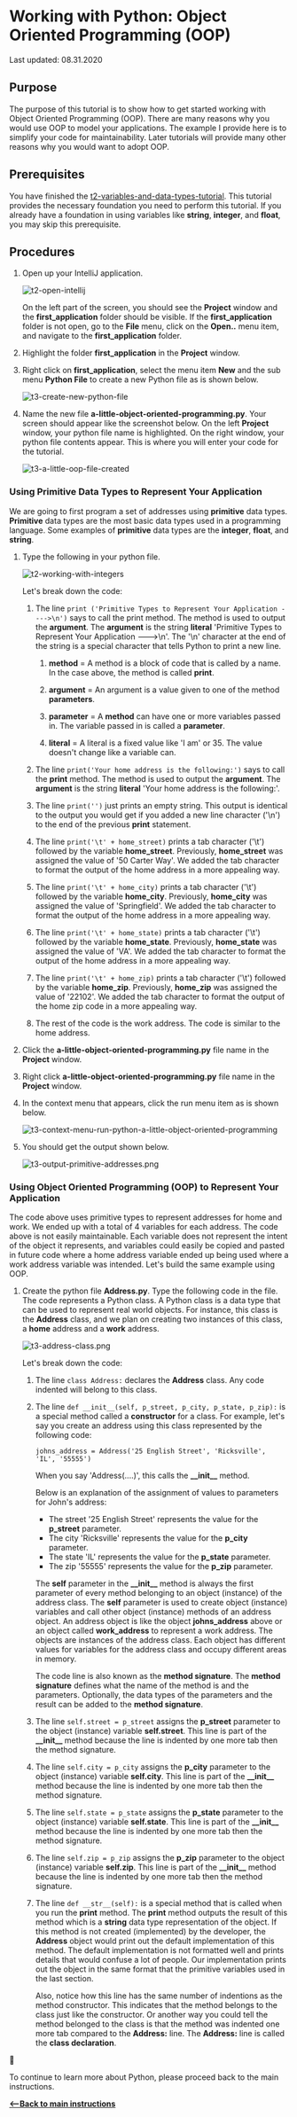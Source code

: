 # Working with Python:  Object Oriented Programming (OOP)

Last updated: 08.31.2020

## Purpose

The purpose of this tutorial is to show how to get started working with Object Oriented Programming (OOP).  There
are many reasons why you would use OOP to model your applications.  The example I provide here is to simplify
your code for maintainability.  Later tutorials will provide many other reasons why you would want to adopt
OOP.  

## Prerequisites

You have finished the [t2-variables-and-data-types-tutorial](../t2-variables-and-data-types/readme.md).  This tutorial provides the necessary foundation you need to perform this tutorial.  If you already have a foundation in using variables like **string**, **integer**, and **float**, you may skip this prerequisite.

## Procedures

1. Open up your IntelliJ application. 

    ![t2-open-intellij](../images/t3-open-intellij.png)

    On the left part of the screen, you should see the **Project** window and the **first_application**
    folder should be visible. If the **first_application** folder is not open, go to the **File** menu,
    click on the **Open..** menu item, and navigate to the **first_application** folder.

1. Highlight the folder **first_application** in the **Project** window.
1. Right click on **first_application**, select the menu item **New** and the sub menu **Python File** to
create a new Python file as is shown below.

    ![t3-create-new-python-file](../images/t3-create-python-file-in-intellij.png)

1. Name the new file **a-little-object-oriented-programming.py**.  Your screen should appear like the screenshot below.
   On the left **Project** window, your python file name is highlighted.  On the right window, your python file
   contents appear.  This is where you will enter your code for the tutorial.

    ![t3-a-little-oop-file-created](../images/t3-a-little-object-oriented-programming-python-file-created.png)



### Using Primitive Data Types to Represent Your Application

We are going to first program a set of addresses using **primitive** data types.  **Primitive** data types are the most basic data types used in a programming language.  Some examples of **primitive** data types are the **integer**,
**float**, and **string**.

1. Type the following in your python file.

    ![t2-working-with-integers](../images/t3-a-little-object-oriented-programming-with-the-primitives.png)

    Let's break down the code:

    1. The line `print ('Primitive Types to Represent Your Application ---->\n')` says to call the print method.
       The method is used to output the **argument**.  The **argument** is the string **literal** 'Primitive
       Types to Represent Your Application --->\n'.  The '\n' character at the end of the string is a special
       character that tells Python to print a new line.

        1. **method** = A method is a block of code that is called by a name.  In the case above, the
           method is called **print**.

        1. **argument** = An argument is a value given to one of the method **parameters**.

        1. **parameter** = A **method** can have one or more variables passed in.  The variable passed in
           is called a **parameter**.

        1. **literal** = A literal is a fixed value like 'I am' or 35.  The value doesn't change like
           a variable can.

    1. The line `print('Your home address is the following:')` says to call the **print** method.  The
       method is used to output the **argument**.  The **argument** is the string **literal** 'Your
       home address is the following:'.

    1. The line `print('')` just prints an empty string.  This output is identical to the output you
       would get if you added a new line character ('\n') to the end of the previous **print** statement.
        
    1. The line `print('\t' + home_street)` prints a tab character ('\t') followed by the variable
       **home_street**.  Previously, **home_street** was assigned the value of '50 Carter Way'.
       We added the tab character to format the output of the home address in a more appealing way.

    1. The line `print('\t' + home_city)` prints a tab character ('\t') followed by the variable
       **home_city**.  Previously, **home_city** was assigned the value of 'Springfield'.
       We added the tab character to format the output of the home address in a more appealing way.

    1. The line `print('\t' + home_state)` prints a tab character ('\t') followed by the variable
       **home_state**.  Previously, **home_state** was assigned the value of 'VA'.
       We added the tab character to format the output of the home address in a more appealing way.

    1. The line `print('\t' + home_zip)` prints a tab character ('\t') followed by the variable
       **home_zip**.  Previously, **home_zip** was assigned the value of '22102'.
       We added the tab character to format the output of the home zip code in a more appealing way.

    1. The rest of the code is the work address.  The code is similar to the home address.

1. Click the **a-little-object-oriented-programming.py** file name in the **Project** window.
1. Right click **a-little-object-oriented-programming.py** file name in the **Project** window.
1. In the context menu that appears, click the run menu item as is shown below.

    ![t3-context-menu-run-python-a-little-object-oriented-programming](../images/t3-context-menu-run-python-a-little-object-oriented-programming.png)

1. You should get the output shown below.

    ![t3-output-primitive-addresses.png](../images/t3-output-primitive-addresses.png)

### Using Object Oriented Programming (OOP) to Represent Your Application

The code above uses primitive types to represent addresses for home and work.  We ended up with
a total of 4 variables for each address.  The code above is not easily maintainable.  Each variable
does not represent the intent of the object it represents, and variables could easily be
copied and pasted in future code where a home address variable ended up being used where a work address
variable was intended.  Let's build the same example using OOP.

1. Create the python file **Address.py**.  Type the following code in the file.  The code represents
   a Python class.  A Python class is a data type that can be used to represent real world objects.
   For instance, this class is the **Address** class, and we plan on creating two instances of this class,
   a **home** address and a **work** address.

    ![t3-address-class.png](../images/t3-address-class.png) 

    Let's break down the code:

    1. The line `class Address:` declares the **Address** class.  Any code indented will belong to this class.
    1. The line `def __init__(self, p_street, p_city, p_state, p_zip):` is a special method called a **constructor**
       for a class.  For example, let's say you create an address using this class represented by the following code:
       
        ```
        johns_address = Address('25 English Street', 'Ricksville', 'IL', '55555')
        ```

        When you say 'Address(....)', this calls the **\_\_init\_\_** method.   

        Below is an explanation of the assignment of values to parameters for John's address:

        - The street '25 English Street' represents the value for the **p_street** parameter.
        - The city 'Ricksville' represents the value for the **p_city** parameter.
        - The state 'IL' represents the value for the **p_state** parameter.
        - The zip '55555' represents the value for the **p_zip** parameter.

        The **self** parameter in the **\_\_init\_\_** method is always the first parameter of every method
        belonging to an object (instance) of the address class.  The **self** parameter is used to create
        object (instance) variables and call other object (instance) methods of an address object. An address object
        is like the object **johns_address** above or an object called **work_address** to represent
        a work address.  The objects are instances of the address class.  Each object has different
        values for variables for the address class and occupy different areas in memory.

        The code line is also known as the **method signature**.  The **method signature** defines what the
        name of the method is and the parameters.  Optionally, the data types of the parameters
        and the result can be added to the **method signature**.

    1. The line `self.street = p_street` assigns the **p_street** parameter to the object (instance) 
       variable **self.street**.  This line is part of the **\_\_init\_\_** method because the line
       is indented by one more tab then the method signature.

    1. The line `self.city = p_city` assigns the **p_city** parameter to the object (instance) variable
       **self.city**. This line is part of the **\_\_init\_\_** method because the line
       is indented by one more tab then the method signature.

    1. The line `self.state = p_state` assigns the **p_state** parameter to the object (instance) variable
       **self.state**. This line is part of the **\_\_init\_\_** method because the line
       is indented by one more tab then the method signature.

    1. The line `self.zip = p_zip` assigns the **p_zip** parameter to the object (instance) variable
       **self.zip**. This line is part of the **\_\_init\_\_** method because the line
       is indented by one more tab then the method signature.
 
    1. The line `def __str__(self):` is a special method that is called when you run the **print** method.
       The **print** method outputs the result of this method which is a **string** data type representation 
       of the object.  If this method is not created (implemented) by the developer, the **Address** object would 
       print out the default implementation of this method.  The default implementation is not
       formatted well and prints details that would confuse a lot of people.  Our implementation prints
       out the object in the same format that the primitive variables used in the last section.

         Also, notice how this line has the same number of indentions as the method constructor.
         This indicates that the method belongs to the class just like the constructor. Or another way
         you could tell the method belonged to the class is that the method was indented one more tab
         compared to the **Address:** line.  The **Address:** line is called the **class declaration**. 
        


:construction:

To continue to learn more about Python, please proceed back to the main instructions.


[**<--Back to main instructions**](../readme.md)
